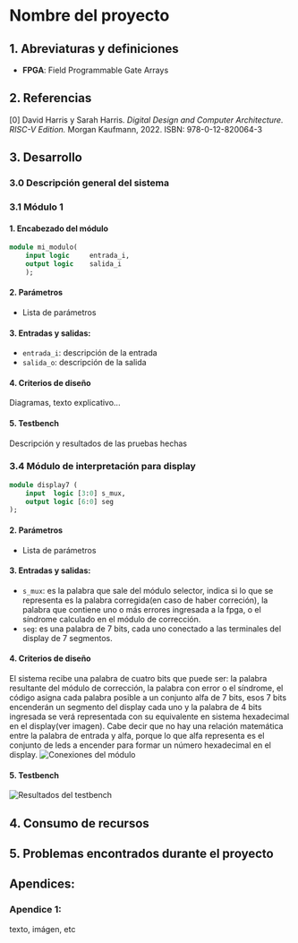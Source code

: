 # Nombre del proyecto

## 1. Abreviaturas y definiciones
- **FPGA**: Field Programmable Gate Arrays

## 2. Referencias
[0] David Harris y Sarah Harris. *Digital Design and Computer Architecture. RISC-V Edition.* Morgan Kaufmann, 2022. ISBN: 978-0-12-820064-3

## 3. Desarrollo

### 3.0 Descripción general del sistema

### 3.1 Módulo 1
#### 1. Encabezado del módulo
```SystemVerilog
module mi_modulo(
    input logic     entrada_i,      
    output logic    salida_i 
    );
```
#### 2. Parámetros
- Lista de parámetros

#### 3. Entradas y salidas:
- `entrada_i`: descripción de la entrada
- `salida_o`: descripción de la salida

#### 4. Criterios de diseño
Diagramas, texto explicativo...

#### 5. Testbench
Descripción y resultados de las pruebas hechas

### 3.4 Módulo de interpretación para display
```SystemVerilog
module display7 (
    input  logic [3:0] s_mux,
    output logic [6:0] seg
);
```
#### 2. Parámetros
- Lista de parámetros

#### 3. Entradas y salidas:
- `s_mux`: es la palabra que sale del módulo selector, indica si lo que se representa es la palabra corregida(en caso de haber correción), la palabra que contiene uno o más errores ingresada a la fpga, o el síndrome calculado en el módulo de corrección. 
- `seg`: es una palabra de 7 bits, cada uno conectado a las terminales del display de 7 segmentos.

#### 4. Criterios de diseño
El sistema recibe una palabra de cuatro bits que puede ser: la palabra resultante del módulo de corrección, la palabra con error o el síndrome, el código asigna cada palabra posible a un conjunto alfa de 7 bits, esos 7 bits encenderán un segmento del display cada uno y la palabra de 4 bits ingresada se verá representada con su equivalente en sistema hexadecimal en el display(ver imagen). Cabe decir que no hay una relación matemática entre la palabra de entrada y alfa, porque lo que alfa representa es el conjunto de leds a encender para formar un número hexadecimal en el display.
![Conexiones del módulo](/Imágenes/case_mux_7seg.png)

#### 5. Testbench
![Resultados del testbench](/Imágenes/tb_terminal/.png)


## 4. Consumo de recursos

## 5. Problemas encontrados durante el proyecto

## Apendices:
### Apendice 1:
texto, imágen, etc
